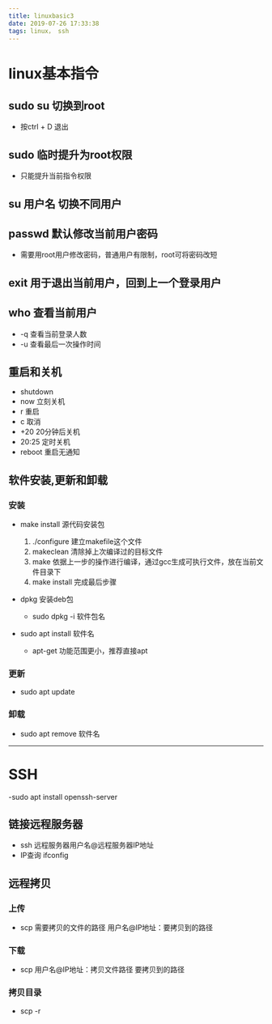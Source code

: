 ```yaml
---
title: linuxbasic3
date: 2019-07-26 17:33:38
tags: linux， ssh
---
```


# linux基本指令

## sudo su	切换到root

- 按ctrl + D 退出

## sudo 临时提升为root权限

- 只能提升当前指令权限

## su 用户名	切换不同用户

## passwd 默认修改当前用户密码

- 需要用root用户修改密码，普通用户有限制，root可将密码改短

## exit 用于退出当前用户，回到上一个登录用户

## who 查看当前用户

-	-q 查看当前登录人数
-	-u 查看最后一次操作时间

## 重启和关机

-	shutdown 
   -	now 立刻关机
   -	r 重启
   -	c 取消
   -	+20 20分钟后关机
   -	20:25 定时关机
-	reboot	重启无通知

## 软件安装,更新和卸载

### 安装

- make install 源代码安装包
   1. ./configure 建立makefile这个文件
   2. makeclean 清除掉上次编译过的目标文件
   3. make 依据上一步的操作进行编译，通过gcc生成可执行文件，放在当前文件目录下
   4. make install 完成最后步骤

- dpkg 安装deb包
	+ sudo dpkg -i 软件包名

- sudo apt install 软件名
   * apt-get 功能范围更小，推荐直接apt

### 更新 

- sudo apt update

### 卸载

- sudo apt remove 软件名

---

# SSH

-sudo apt install openssh-server

## 链接远程服务器

- ssh 远程服务器用户名@远程服务器IP地址
- IP查询	ifconfig

## 远程拷贝

### 上传

- scp 需要拷贝的文件的路径 用户名@IP地址：要拷贝到的路径

### 下载

- scp 用户名@IP地址：拷贝文件路径 要拷贝到的路径

### 拷贝目录

- scp -r


